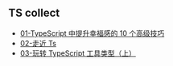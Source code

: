 ## TS collect

- [01-TypeScript 中提升幸福感的 10 个高级技巧](01-TypeScript中提升幸福感的10个高级技巧.md)
- [02-走近 Ts](02-走近Ts.md)
- [03-玩转 TypeScript 工具类型（上）](03-玩转TypeScript工具类型（上）.md)
